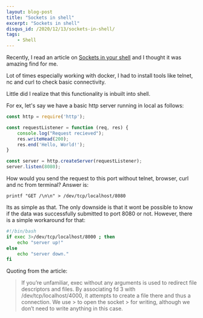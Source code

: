 ```yaml
---
layout: blog-post
title: "Sockets in shell"
excerpt: "Sockets in shell"
disqus_id: /2020/12/13/sockets-in-shell/
tags:
    - Shell
---
```


Recently, I read an article on [Sockets in your shell](https://who23.github.io/2020/12/03/sockets-in-your-shell.html) and I thought it was amazing find for me.

Lot of times especially working with docker, I had to install tools like telnet, nc and curl to check basic connectivity.

Little did I realize that this functionality is inbuilt into shell.

For ex, let's say we have a basic http server running in local as follows:

```javascript
const http = require('http');

const requestListener = function (req, res) {
    console.log("Request recieved");
    res.writeHead(200);
    res.end('Hello, World!');
}

const server = http.createServer(requestListener);
server.listen(8080);
```

How would you send the request to this port without telnet, browser, curl and nc from terminal? Answer is:

```shell
printf "GET /\n\n" > /dev/tcp/localhost/8080
```

Its as simple as that. The only downside is that it wont be possible to know if the data was successfully submitted to port 8080 or not. However, there is a simple workaround for that:

```bash
#!/bin/bash
if exec 3>/dev/tcp/localhost/8000 ; then
	echo "server up!"
else
	echo "server down."
fi
```

Quoting from the article:

> If you’re unfamiliar, exec without any arguments is used to redirect file 
> descriptors and files. By associating fd 3 with /dev/tcp/localhost/4000, it 
> attempts to create a file there and thus a connection. We use > to open the socket > for writing, although we don’t need to write anything in this case.